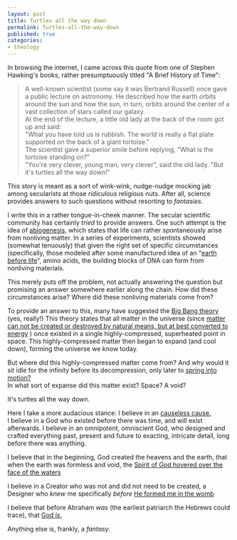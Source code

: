 ```yaml
---
layout: post
title: Turtles all the way down
permalink: Turtles-all-the-way-down
published: true
categories:
- theology
---
```


In browsing the internet, I came across this quote from one of Stephen
Hawking's books, rather presumptuously titled "A Brief History of
Time"\:

> A well-known scientist (some say it was Bertrand Russell) once gave a
> public lecture on astronomy. He described how the earth orbits around
> the sun and how the sun, in turn, orbits around the center of a vast
> collection of stars called our galaxy.  
>  At the end of the lecture, a little old lady at the back of the room
> got up and said:  
>  "What you have told us is rubbish. The world is really a flat plate
> supported on the back of a giant tortoise."  
>  The scientist gave a superior smile before replying, "What is the
> tortoise standing on?"  
>  "You're very clever, young man, very clever", said the old lady. "But
> it's turtles all the way down!"

This story is meant as a sort of wink-wink, nudge-nudge mocking jab
among secularists at those *ridiculous* religious nuts. After all,
science provides answers to such questions without resorting to
*fantasies*.

I write this in a rather tongue-in-cheek manner. The secular scientific
community has certainly *tried* to provide answers. One such attempt is
the idea of [abiogenesis,][1] which states that life can rather
spontaneously arise from nonliving matter. In a series of experiments,
scientists showed (somewhat tenuously) that given the right set of
specific circumstances (specifically, those modeled after some
manufactured idea of an "[earth before life][2]", amino acids, the
building blocks of <span class="caps">DNA</span> can form from nonliving
materials.

This merely puts off the problem, not actually answering the question
but promising an answer somewhere earlier along the chain. How did these
circumstances arise? Where did these nonliving materials come from?

To provide an answer to this, many have suggested the [Big Bang
theory][3] (yes, really!) This theory states that all matter in the
universe (since [matter can not be created or destroyed by natural
means, but at best converted to energy][4] ) once existed in a single
highly-compressed, superheated point in space. This highly-compressed
matter then began to expand (and cool down), forming the universe we
know today.

But where did this highly-compressed matter come from? And why would it
sit idle for the infinity before its decompression, only later to
[spring into motion?][5]  
 In what sort of expanse did this matter exist? Space? A void?

It's turtles all the way down.

Here I take a more audacious stance: I believe in an [causeless
cause.][6]  
 I believe in a God who existed before there was time, and will exist
afterwards. I believe in an omnipotent, omniscient God, who designed and
crafted everything past, present and future to exacting, intricate
detail, long before there was anything.

I believe that in the beginning, God created the heavens and the earth,
that when the earth was formless and void, the [Spirit of God hovered
over the face of the waters][7]

I believe in a Creator who was not and did not need to be created, a
Designer who *knew* me specifically *before* [He formed me in the
womb][8]

I believe that before Abraham *was* (the earliest patriarch the Hebrews
could trace), that [God *is*.][9]

Anything else is, frankly, a *fantasy*.



[1]: http://en.wikipedia.org/wiki/Abiogenesis
[2]: http://en.wikipedia.org/wiki/Miller%E2%80%93Urey_experiment "earth before life"
[3]: http://en.wikipedia.org/wiki/Big_Bang
[4]: http://en.wikipedia.org/wiki/Conservation_of_mass
[5]: http://en.wikipedia.org/wiki/Unmoved_mover
[6]: http://en.wikipedia.org/wiki/Causeless_cause
[7]: http://www.gnpcb.org/esv/search/?q=Genesis+1:2
[8]: http://www.gnpcb.org/esv/search/?q=Jeremiah+1:5&amp;src=esv.org
[9]: http://www.gnpcb.org/esv/search/?q=John+8:58
